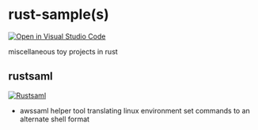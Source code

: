 # rust-sample(s)

[![Open in Visual Studio Code](https://open.vscode.dev/badges/open-in-vscode.svg)](https://open.vscode.dev/tsmoreland/rust-misc)

miscellaneous toy projects in rust

## rustsaml

[![Rustsaml](https://github.com/tsmoreland/rust-sample/actions/workflows/rustsaml.yml/badge.svg)](https://github.com/tsmoreland/rust-sample/actions/workflows/rustsaml.yml)

- awssaml helper tool translating linux environment set commands to an alternate shell format
